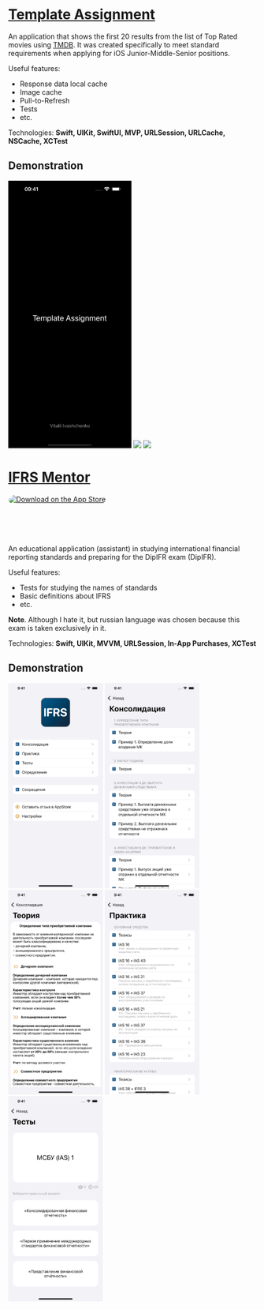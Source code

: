 # [Template Assignment](https://github.com/v-ivashchenko/template-assignment/tree/main)

An application that shows the first 20 results from the list of Top Rated movies using [TMDB](https://developer.themoviedb.org/docs). It was created specifically to meet standard requirements when applying for iOS Junior-Middle-Senior positions.

Useful features:
- Response data local cache
- Image cache
- Pull-to-Refresh
- Tests
- etc.

Technologies: 
**Swift, UIKit, SwiftUI, MVP, URLSession, URLCache, NSCache, XCTest**

## Demonstration
<p>
  <img src='https://github.com/v-ivashchenko/template-assignment/blob/main/README/img1.png' width='250'>
  <img src='https://github.com/v-ivashchenko/template-assignment/blob/main/README/img2.png' width='250'>
  <img src='https://github.com/v-ivashchenko/template-assignment/blob/main/README/img3.png' width='250'>
</p>

# [IFRS Mentor](https://apps.apple.com/ua/app/ifrs-mentor/id1611084704) 
<a href="https://apps.apple.com/us/app/ifrs-mentor/id1611084704?itsct=apps_box_badge&amp;itscg=30200" style="display: inline-block; overflow: hidden; border-radius: 13px; width: 250px; height: 83px;"><img src="https://tools.applemediaservices.com/api/badges/download-on-the-app-store/black/en-us?size=250x83&amp;releaseDate=1645401600" alt="Download on the App Store" style="border-radius: 13px; width: 250px; height: 83px;"></a>

An educational application (assistant) in studying international financial reporting standards and preparing for the DipIFR exam (DipIFR).

Useful features:
- Tests for studying the names of standards
- Basic definitions about IFRS
- etc.

**Note**. Although I hate it, but russian language was chosen because this exam is taken exclusively in it.

Technologies: 
**Swift, UIKit, MVVM, URLSession, In-App Purchases, XCTest**

## Demonstration
<p>
  <img src="IFRS%20Mentor/6_5_1.png" width="192">
  <img src="IFRS%20Mentor/6_5_2.png" width="192">
  <img src="IFRS%20Mentor/6_5_3.png" width="192">
  <img src="IFRS%20Mentor/6_5_4.png" width="192">
  <img src="IFRS%20Mentor/6_5_6.png" width="192">
</p>
